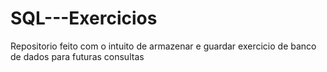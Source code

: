 # SQL---Exercicios

Repositorio feito com o intuito de armazenar e guardar exercicio de banco de dados para futuras consultas
